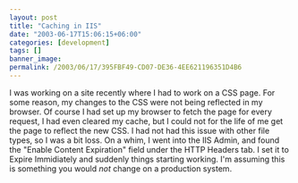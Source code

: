 ```yaml
---
layout: post
title: "Caching in IIS"
date: "2003-06-17T15:06:15+06:00"
categories: [development]
tags: []
banner_image: 
permalink: /2003/06/17/395FBF49-CD07-DE36-4EE621196351D4B6
---
```


I was working on a site recently where I had to work on a CSS page. For some reason, my changes to the CSS were not being reflected in my browser. Of course I had set up my browser to fetch the page for every request, I had even cleared my cache, but I could not for the life of me get the page to reflect the new CSS. I had not had this issue with other file types, so I was a bit loss. On a whim, I went into the IIS Admin, and found the "Enable Content Expiration" field under the HTTP Headers tab. I set it to Expire Immidiately and suddenly things starting working. I'm assuming this is something you would <i>not</i> change on a production system.
